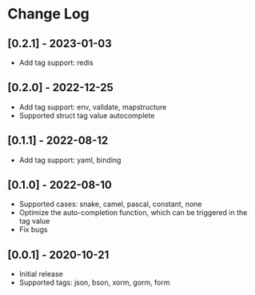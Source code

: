 # Change Log

## [0.2.1] - 2023-01-03
- Add tag support: redis

## [0.2.0] - 2022-12-25
- Add tag support: env, validate, mapstructure
- Supported struct tag value autocomplete

## [0.1.1] - 2022-08-12
- Add tag support: yaml, binding

## [0.1.0] - 2022-08-10
- Supported cases: snake, camel, pascal, constant, none
- Optimize the auto-completion function, which can be triggered in the tag value
- Fix bugs

## [0.0.1] - 2020-10-21
- Initial release
- Supported tags: json, bson, xorm, gorm, form